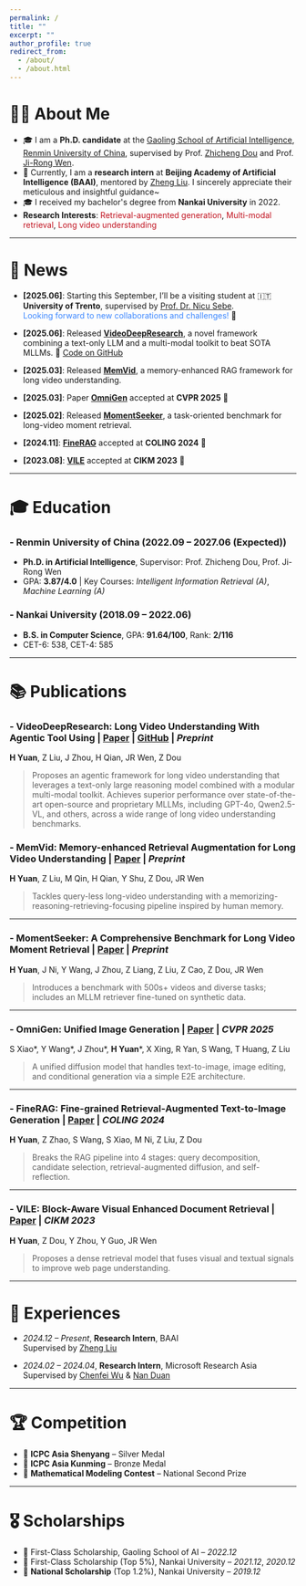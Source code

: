 ```yaml
---
permalink: /
title: ""
excerpt: ""
author_profile: true
redirect_from: 
  - /about/
  - /about.html
---
```


<span class='anchor' id='about-me'></span>

# 💃🏻 About Me

- 🎓 I am a **Ph.D. candidate** at the [Gaoling School of Artificial Intelligence](https://ai.ruc.edu.cn/), [Renmin University of China](https://www.ruc.edu.cn/), supervised by Prof. [Zhicheng Dou](http://playbigdata.ruc.edu.cn/dou) and Prof. [Ji-Rong Wen](https://scholar.google.com/citations?user=tbxCHJgAAAAJ).  
- 🔬 Currently, I am a **research intern** at **Beijing Academy of Artificial Intelligence (BAAI)**, mentored by [Zheng Liu](https://zhengliu101.github.io/). I sincerely appreciate their meticulous and insightful guidance~ 
- 🎓 I received my bachelor's degree from **Nankai University** in 2022.  
-  **Research Interests**: <span style="color:#c1121f">Retrieval-augmented generation</span>, <span style="color:#c1121f">Multi-modal retrieval</span>, <span style="color:#c1121f">Long video understanding</span>  

---

# 📢 News

- **[2025.06]**: Starting this September, I’ll be a visiting student at 🇮🇹**University of Trento**, supervised by [Prof. Dr. Nicu Sebe](https://disi.unitn.it/~sebe/).  
  <span style="color:#3a86ff">Looking forward to new collaborations and challenges!</span> 🚀

- **[2025.06]**: Released [**VideoDeepResearch**](https://arxiv.org/pdf/2506.10821), a novel framework combining a text-only LLM and a multi-modal toolkit to beat SOTA MLLMs.  🔗 [Code on GitHub](https://github.com/yhy-2000/VideoDeepResearch)

- **[2025.03]**: Released [**MemVid**](https://arxiv.org/abs/2503.09149), a memory-enhanced RAG framework for long video understanding.

- **[2025.03]**: Paper [**OmniGen**](https://arxiv.org/abs/2409.11340) accepted at **CVPR 2025** 🎉

- **[2025.02]**: Released [**MomentSeeker**](https://arxiv.org/abs/2502.12558), a task-oriented benchmark for long-video moment retrieval.

- **[2024.11]**: [**FineRAG**](https://aclanthology.org/2025.coling-main.741/) accepted at **COLING 2024** 🥳

- **[2023.08]**: [**VILE**](https://dl.acm.org/doi/10.1145/3583780.3615107) accepted at **CIKM 2023** 🥳

---

# 🎓 Education

### - Renmin University of China  (2022.09 – 2027.06 (Expected)) 
- **Ph.D. in Artificial Intelligence**, Supervisor: Prof. Zhicheng Dou, Prof. Ji-Rong Wen  
- GPA: **3.87/4.0** | Key Courses: *Intelligent Information Retrieval (A)*, *Machine Learning (A)*

###  - Nankai University  (2018.09 – 2022.06) 
- **B.S. in Computer Science**, GPA: **91.64/100**, Rank: **2/116**
- CET-6: 538, CET-4: 585

---

# 📚 Publications


### - **VideoDeepResearch: Long Video Understanding With Agentic Tool Using** | [Paper]([https://arxiv.org/abs/2503.09149](https://arxiv.org/pdf/2506.10821)) | [GitHub](https://github.com/yhy-2000/VideoDeepResearch) | *Preprint*

**H Yuan**, Z Liu, J Zhou, H Qian, JR Wen, Z Dou

> Proposes an agentic framework for long video understanding that leverages a text-only large reasoning model combined with a modular multi-modal toolkit. Achieves superior performance over state-of-the-art open-source and proprietary MLLMs, including GPT-4o, Qwen2.5-VL, and others, across a wide range of long video understanding benchmarks.


### - **MemVid: Memory-enhanced Retrieval Augmentation for Long Video Understanding**  | [Paper](https://arxiv.org/abs/2503.09149) | *Preprint*
**H Yuan**, Z Liu, M Qin, H Qian, Y Shu, Z Dou, JR Wen  
> Tackles query-less long-video understanding with a memorizing-reasoning-retrieving-focusing pipeline inspired by human memory.

---

### - **MomentSeeker: A Comprehensive Benchmark for Long Video Moment Retrieval**  | [Paper](https://arxiv.org/abs/2502.12558) | *Preprint*
**H Yuan**, J Ni, Y Wang, J Zhou, Z Liang, Z Liu, Z Cao, Z Dou, JR Wen  
> Introduces a benchmark with 500s+ videos and diverse tasks; includes an MLLM retriever fine-tuned on synthetic data.

---

### - **OmniGen: Unified Image Generation**  | [Paper](https://arxiv.org/abs/2409.11340) | *CVPR 2025*  
S Xiao*, Y Wang*, J Zhou*, **H Yuan***, X Xing, R Yan, S Wang, T Huang, Z Liu  
> A unified diffusion model that handles text-to-image, image editing, and conditional generation via a simple E2E architecture.

---

### - **FineRAG: Fine-grained Retrieval-Augmented Text-to-Image Generation**  | [Paper](https://aclanthology.org/2025.coling-main.741/) | *COLING 2024*  
**H Yuan**, Z Zhao, S Wang, S Xiao, M Ni, Z Liu, Z Dou  
> Breaks the RAG pipeline into 4 stages: query decomposition, candidate selection, retrieval-augmented diffusion, and self-reflection.

---

### - **VILE: Block-Aware Visual Enhanced Document Retrieval** | [Paper](https://dl.acm.org/doi/10.1145/3583780.3615107) | *CIKM 2023*  
**H Yuan**, Z Dou, Y Zhou, Y Guo, JR Wen  
> Proposes a dense retrieval model that fuses visual and textual signals to improve web page understanding.

---

# 💼 Experiences

- *2024.12 – Present*, **Research Intern**, BAAI  
  Supervised by [Zheng Liu](https://zhengliu101.github.io/)

- *2024.02 – 2024.04*, **Research Intern**, Microsoft Research Asia  
  Supervised by [Chenfei Wu](https://chenfei-wu.github.io/) & [Nan Duan](https://nanduan.github.io/)  

---

# 🏆 Competition

- 🥈 **ICPC Asia Shenyang** – Silver Medal  
- 🥉 **ICPC Asia Kunming** – Bronze Medal  
- 🥈 **Mathematical Modeling Contest** – National Second Prize

---

# 🎖 Scholarships

- 🥇 First-Class Scholarship, Gaoling School of AI – *2022.12*  
- 🥇 First-Class Scholarship (Top 5%), Nankai University – *2021.12*, *2020.12*  
- 🏅 **National Scholarship** (Top 1.2%), Nankai University – *2019.12*

